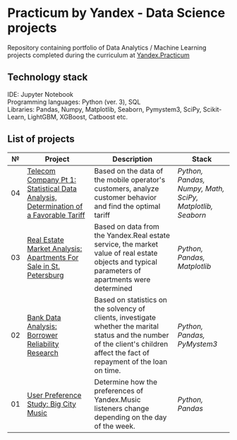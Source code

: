 # Practicum by Yandex - Data Science projects

Repository containing portfolio of Data Analytics / Machine Learning projects completed during the curriculum at [Yandex.Practicum](https://praktikum.yandex.ru/data-scientist/)

## Technology stack
IDE: Jupyter Notebook <br>
Programming languages: Python (ver. 3), SQL <br>
Libraries: Pandas, Numpy, Matplotlib, Seaborn, Pymystem3, SciPy, Scikit-Learn, LightGBM, XGBoost, Catboost etc. <br>

## List of projects

 № | Project | Description | Stack
--- | --- | --- | ---
04 | [Telecom Company Pt 1: Statistical Data Analysis, Determination of a Favorable Tariff](https://github.com/Ainapalma/yandex_practicum/tree/main/04-telecom-company-pt1-statistical-data-analysis-determination-of-a-favorable-tariff) | Based on the data of the mobile operator's customers, analyze customer behavior and find the optimal tariff | *Python, Pandas, Numpy, Math, SciPy, Matplotlib, Seaborn* 
03 | [Real Estate Market Analysis: Apartments For Sale in St. Petersburg](https://github.com/Ainapalma/yandex_practicum/tree/main/03-real-estate-market-analysis-apartments-for-sale-in-st-petersburg) | Based on data from the Yandex.Real estate service, the market value of real estate objects and typical parameters of apartments were determined | *Python, Pandas, Matplotlib* 
02 | [Bank Data Analysis: Borrower Reliability Research](https://github.com/Ainapalma/yandex_practicum/tree/main/02-bank-data-analysis-borrower-reliability-research) | Based on statistics on the solvency of clients, investigate whether the marital status and the number of the client's children affect the fact of repayment of the loan on time. | *Python, Pandas, PyMystem3*
01 | [User Preference Study: Big City Music](https://github.com/Ainapalma/yandex_practicum/tree/main/01-user-preference-study-big-city-music) | Determine how the preferences of Yandex.Music listeners change depending on the day of the week. | *Python, Pandas*
